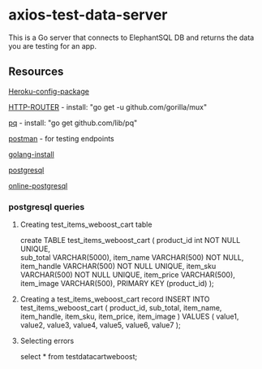 # axios-test-data-server
This is a Go server that connects to ElephantSQL DB and returns the data you are testing for an app. 

## Resources

  [Heroku-config-package](https://github.com/kardianos/govendor)

  [HTTP-ROUTER](https://github.com/gorilla/mux) - install: "go get -u github.com/gorilla/mux"

  [pq](https://github.com/lib/pq) - install: "go get github.com/lib/pq"

  [postman](https://www.getpostman.com/) - for testing endpoints

  [golang-install](https://golang.org/doc/install)

  [postgresql](https://www.postgresql.org/)

  [online-postgresql](https://www.elephantsql.com/)

### postgresql queries

  1. Creating test_items_weboost_cart table
  
      create TABLE test_items_weboost_cart (
      product_id int NOT NULL UNIQUE,  
      sub_total VARCHAR(5000),
      item_name VARCHAR(500) NOT NULL,
      item_handle VARCHAR(500) NOT NULL UNIQUE,
      item_sku VARCHAR(500) NOT NULL UNIQUE,
      item_price VARCHAR(500),
      item_image VARCHAR(500),
      PRIMARY KEY (product_id)
    );

  2. Creating a test_items_weboost_cart record
      INSERT INTO test_items_weboost_cart (
        product_id, 
        sub_total, 
        item_name,
        item_handle,
        item_sku,
        item_price,
        item_image
        ) VALUES (
          value1, 
          value2, 
          value3,
          value4,
          value5,
          value6,
          value7
        );
  
  3. Selecting errors

      select * from testdatacartweboost;
